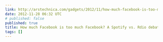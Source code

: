 ```yaml
---
link: http://arstechnica.com/gadgets/2012/11/how-much-facebook-is-too-much-facebook-a-spotify-vs-rdio-debate/
date: 2012-11-28 06:32 UTC
# published: false
published: true
title: How much Facebook is too much Facebook? A Spotify vs. Rdio debate
tags: []
---
```



